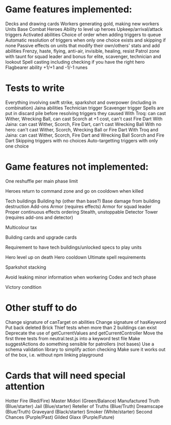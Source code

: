 # Game features implemented:

Decks and drawing cards
Workers generating gold, making new workers
Units
Base
Combat
Heroes
Ability to level up heroes
Upkeep/arrival/attack triggers
Activated abilities
Choice of order when adding triggers to queue
Automatic resolution of triggers when only one choice exists and skipping if none
Passive effects on units that modify their own/others' stats and add abilities
Frenzy, haste, flying, anti-air, invisible, healing, resist
Patrol zone with taunt for squad leader and bonus for elite, scavenger, technician and lookout
Spell casting including checking if you have the right hero
Flagbearer ability
+1/+1 and -1/-1 runes

# Tests to write

Everything involving swift strike, sparkshot and overpower (including in combination)
Jaina abilities
Technician trigger
Scavenger trigger
Spells are put in discard pile before resolving triggers they caused
With Troq: can cast Wither, Wrecking Ball, can cast Scorch at +1 cost, can't cast Fire Dart
With Jaina: can cast Wither, Scorch, Fire Dart, can't cast Wrecking Ball
With no hero: can't cast Wither, Scorch, Wrecking Ball or Fire Dart
With Troq and Jaina: can cast Wither, Scorch, Fire Dart and Wrecking Ball
Scorch and Fire Dart
Skipping triggers with no choices
Auto-targetting triggers with only one choice

# Game features not implemented:

One reshuffle per main phase limit

Heroes return to command zone and go on cooldown when killed

Tech buildings
Building hp (other than base?)
Base damage from building destruction
Add-ons
Armor (requires effects)
Armor for squad leader
Proper continuous effects ordering
Stealth, unstoppable
Detector
Tower (requires add-ons and detector)

Multicolour tax

Building cards and upgrade cards

Requirement to have tech buildings/unlocked specs to play units

Hero level up on death
Hero cooldown
Ultimate spell requirements

Sparkshot stacking

Avoid leaking minor information when workering
Codex and tech phase

Victory condition

# Other stuff to do

Change signature of canTarget on abilities
Change signature of hasKeyword
Put back deleted Brick Thief tests when more than 2 buildings can exist
Deprecate the use of getCurrentValues and getCurrentController
Move the first three tests from neutral.test.js into a keyword test file
Make suggestActions do something sensible for patrollers (not bases)
Use a schema validation library to simplify action checking
Make sure it works out of the box, i.e. without npm linking playground

# Cards that will need special attention

Hotter Fire (Red/Fire)
Master Midori (Green/Balance)
Manufactured Truth (Blue/starter)
Jail (Blue/starter)
Reteller of Truths (Blue/Truth)
Dreamscape (Blue/Truth)
Graveyard (Black/starter)
Smoker (White/starter)
Second Chances (Purple/Past)
Gilded Glaxx (Purple/Future)

